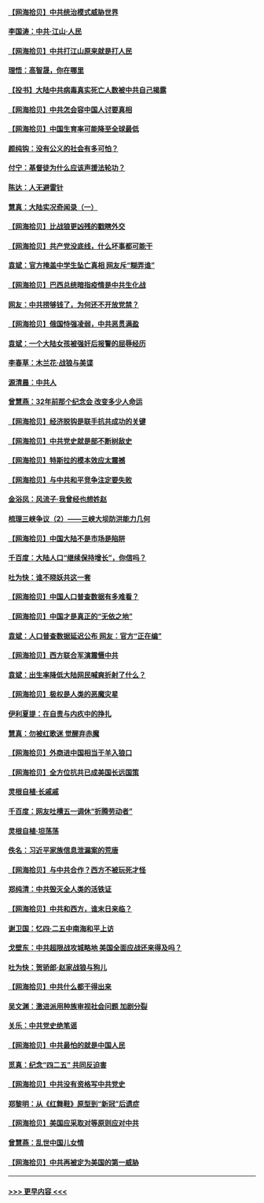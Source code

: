 #### [【网海拾贝】中共统治模式威胁世界](../pages/nsc993/n12957622.md?t=05191601) 
#### [李国涛：中共‧江山‧人民](../pages/nsc993/n12957502.md?t=05191601) 
#### [【网海拾贝】中共打江山原来就是打人民](../pages/nsc993/n12954345.md?t=05191601) 
#### [理悟：高智晟，你在哪里](../pages/nsc993/n12953115.md?t=05191601) 
#### [【投书】大陆中共病毒真实死亡人数被中共自己揭露](../pages/nsc993/n12953050.md?t=05191601) 
#### [【网海拾贝】中共怎会容中国人讨要真相](../pages/nsc993/n12952161.md?t=05191601) 
#### [【网海拾贝】中国生育率可能降至全球最低](../pages/nsc993/n12948793.md?t=05191601) 
#### [颜纯钩：没有公义的社会有多可怕？](../pages/nsc993/n12947626.md?t=05191601) 
#### [付宁：基督徒为什么应该声援法轮功？](../pages/nsc993/n12947233.md?t=05191601) 
#### [陈达：人无避雷针](../pages/nsc993/n12947098.md?t=05191601) 
#### [慧真：大陆实况奇闻录（一）](../pages/nsc993/n12945811.md?t=05191601) 
#### [【网海拾贝】比战狼更凶残的戳瞎外交](../pages/nsc993/n12945717.md?t=05191601) 
#### [【网海拾贝】共产党没底线，什么坏事都可能干](../pages/nsc993/n12942090.md?t=05191601) 
#### [袁斌：官方掩盖中学生坠亡真相 网友斥“糊弄谁”](../pages/nsc993/n12942029.md?t=05191601) 
#### [【网海拾贝】巴西总统暗指疫情是中共生化战](../pages/nsc993/n12938999.md?t=05191601) 
#### [网友：中共捞够钱了，为何还不开放党禁？](../pages/nsc993/n12938952.md?t=05191601) 
#### [【网海拾贝】俄国恃强凌弱，中共恶贯满盈](../pages/nsc993/n12936626.md?t=05191601) 
#### [袁斌：一个大陆女孩被强奸后报警的屈辱经历](../pages/nsc993/n12936547.md?t=05191601) 
#### [李春草：木兰花·战狼与美谍](../pages/nsc993/n12935995.md?t=05191601) 
#### [源清晨：中共人](../pages/nsc993/n12935589.md?t=05191601) 
#### [曾慧燕：32年前那个纪念会 改变多少人命运](../pages/nsc993/n12934233.md?t=05191601) 
#### [【网海拾贝】经济脱钩是联手抗共成功的关键](../pages/nsc993/n12934176.md?t=05191601) 
#### [【网海拾贝】中共党史就是部不断树敌史](../pages/nsc993/n12932844.md?t=05191601) 
#### [【网海拾贝】特斯拉的模本效应太震撼](../pages/nsc993/n12925626.md?t=05191601) 
#### [【网海拾贝】与中共和平竞争注定要失败](../pages/nsc993/n12923326.md?t=05191601) 
#### [金浴凤：风流子‧我曾经也想姓赵](../pages/nsc993/n12920911.md?t=05191601) 
#### [梳理三峡争议（2）——三峡大坝防洪能力几何](../pages/nsc993/n12920173.md?t=05191601) 
#### [【网海拾贝】中国大陆不是市场是陷阱](../pages/nsc993/n12920143.md?t=05191601) 
#### [千百度：大陆人口“继续保持增长”，你信吗？](../pages/nsc993/n12918946.md?t=05191601) 
#### [吐为快：谁不晓妖共这一套](../pages/nsc993/n12918941.md?t=05191601) 
#### [【网海拾贝】中国人口普查数据有多难看？](../pages/nsc993/n12917822.md?t=05191601) 
#### [【网海拾贝】中国才是真正的“无依之地”](../pages/nsc993/n12915845.md?t=05191601) 
#### [袁斌：人口普查数据延迟公布 网友：官方“正在编”](../pages/nsc993/n12915748.md?t=05191601) 
#### [【网海拾贝】西方联合军演震慑中共](../pages/nsc993/n12913466.md?t=05191601) 
#### [袁斌：出生率降低大陆网民喊爽折射了什么？](../pages/nsc993/n12913365.md?t=05191601) 
#### [【网海拾贝】极权是人类的恶魔灾星](../pages/nsc993/n12910697.md?t=05191601) 
#### [伊利夏提：在自责与内疚中的挣扎](../pages/nsc993/n12910493.md?t=05191601) 
#### [慧真：勿被红歌迷 觉醒弃赤魔](../pages/nsc993/n12910485.md?t=05191601) 
#### [【网海拾贝】外商进中国相当于羊入狼口](../pages/nsc993/n12908274.md?t=05191601) 
#### [【网海拾贝】全方位抗共已成美国长远国策](../pages/nsc993/n12906878.md?t=05191601) 
#### [灵根自植‧长戚戚](../pages/nsc993/n12905585.md?t=05191601) 
#### [千百度：网友吐槽五一调休“折腾劳动者”](../pages/nsc993/n12905934.md?t=05191601) 
#### [灵根自植‧坦荡荡](../pages/nsc993/n12905562.md?t=05191601) 
#### [佚名：习近平家族信息泄漏案的荒唐](../pages/nsc993/n12904705.md?t=05191601) 
#### [【网海拾贝】与中共合作？西方不被玩死才怪](../pages/nsc993/n12903873.md?t=05191601) 
#### [郑纯清：中共毁灭全人类的活铁证](../pages/nsc993/n12903785.md?t=05191601) 
#### [【网海拾贝】中共和西方，谁末日来临？](../pages/nsc993/n12903482.md?t=05191601) 
#### [谢卫国：忆四‧二五中南海和平上访](../pages/nsc993/n12902192.md?t=05191601) 
#### [戈壁东：中共超限战攻城略地 美国全面应战还来得及吗？](../pages/nsc993/n12902297.md?t=05191601) 
#### [吐为快：贺骄郎‧赵家战狼与狗儿](../pages/nsc993/n12902280.md?t=05191601) 
#### [【网海拾贝】中共什么都干得出来](../pages/nsc993/n12897500.md?t=05191601) 
#### [吴文渊：激进派用种族审视社会问题 加剧分裂](../pages/nsc993/n12893881.md?t=05191601) 
#### [关乐：中共党史绝笔谣](../pages/nsc993/n12897270.md?t=05191601) 
#### [【网海拾贝】中共最怕的就是中国人民](../pages/nsc993/n12894705.md?t=05191601) 
#### [觅真：纪念“四二五” 共同反迫害](../pages/nsc993/n12894553.md?t=05191601) 
#### [【网海拾贝】中共没有资格写中共党史](../pages/nsc993/n12892231.md?t=05191601) 
#### [郑黎明：从《红舞鞋》原型到“新冠”后遗症](../pages/nsc993/n12890469.md?t=05191601) 
#### [【网海拾贝】美国应采取对等原则应对中共](../pages/nsc993/n12889176.md?t=05191601) 
#### [曾慧燕：乱世中国儿女情](../pages/nsc993/n12887931.md?t=05191601) 
#### [【网海拾贝】中共再被定为美国的第一威胁](../pages/nsc993/n12887580.md?t=05191601) 

----
#### [ >>> 更早内容 <<< ](../indexes/nsc993-earlier.md)
